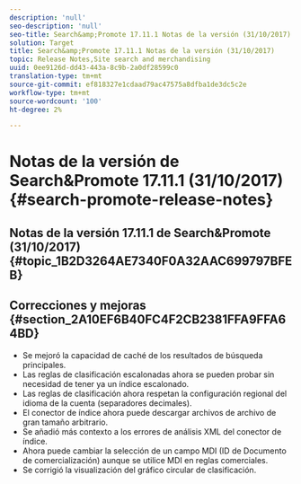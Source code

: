 ```yaml
---
description: 'null'
seo-description: 'null'
seo-title: Search&amp;Promote 17.11.1 Notas de la versión (31/10/2017)
solution: Target
title: Search&amp;Promote 17.11.1 Notas de la versión (31/10/2017)
topic: Release Notes,Site search and merchandising
uuid: 0ee9126d-dd43-443a-8c9b-2a0df28599c0
translation-type: tm+mt
source-git-commit: ef818327e1cdaad79ac47575a8dfba1de3dc5c2e
workflow-type: tm+mt
source-wordcount: '100'
ht-degree: 2%

---
```



# Notas de la versión de Search&amp;Promote 17.11.1 (31/10/2017){#search-promote-release-notes}

## Notas de la versión 17.11.1 de Search&amp;Promote (31/10/2017) {#topic_1B2D3264AE7340F0A32AAC699797BFEB}

## Correcciones y mejoras {#section_2A10EF6B40FC4F2CB2381FFA9FFA64BD}

* Se mejoró la capacidad de caché de los resultados de búsqueda principales.
* Las reglas de clasificación escalonadas ahora se pueden probar sin necesidad de tener ya un índice escalonado.
* Las reglas de clasificación ahora respetan la configuración regional del idioma de la cuenta (separadores decimales).
* El conector de índice ahora puede descargar archivos de archivo de gran tamaño arbitrario.
* Se añadió más contexto a los errores de análisis XML del conector de índice.
* Ahora puede cambiar la selección de un campo MDI (ID de Documento de comercialización) aunque se utilice MDI en reglas comerciales.
* Se corrigió la visualización del gráfico circular de clasificación.

